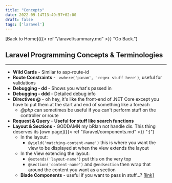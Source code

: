 ```yaml
---
title: "Concepts"
date: 2022-09-14T13:49:57+02:00
draft: false
tags: ['laravel']
---
```


[Back to Home]({{< ref "/laravel/summary.md" >}} "Go Back.")

## Laravel Programming Concepts & Terminologies
---
* **Wild Cards** - Similar to asp-route-id
* **Route Constraints** - ``->where('param', 'regex stuff here')``, useful for validations
* **Debugging - dd** - Shows you what's passed in
* **Debugging - ddd** - Detailed debug info
* **Directives @** - oh hey, it's like the front-end of .NET Core except you have to put them at the start and end of something like a foreach
  * *@php* can sometimes be useful if you can't perform stuff on the controller or route
* **Request & Query** - __Useful for stuff like search functions__
* **Layout & Sections** - GODDAMN my bRIan not handle dis. This thing deserves its [own page]({{< ref "/laravel/components.md" >}} ":)")
  * In the layout:
    * ``@yield('matching-content-name')`` this is where you want the view to be displayed at when the view extends the layout
  * In the View extending the layout: 
    * ``@extends('layout-name')`` put this on the very top
    * ``@section('content-name')`` and ``@endsection`` then wrap that around the content you want as a section
  * **Blade Components** - useful if you want to pass in stuff...? <a href="https://www.educba.com/laravel-components/" target="_blank">[link]</a>